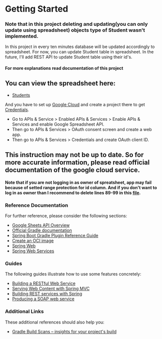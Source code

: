 # Getting Started

### Note that in this project deleting and updating(you can only update using spreadsheet) objects type of Student wasn't implemented.

In this project in every ten minutes database will be updated accordingly to spreadsheet.
For now, you can update Student table in spreadsheet. In the future, I'll add REST API to update Student table using
their id's.

#### For more explanations read documentation of this project

## You can view the spreadsheet here:

* [Students](https://docs.google.com/spreadsheets/d/12BLCE2P3WZHsY5XpbsxFhPxZD4J2ZAPRKnRJhVfJod8/edit#gid=0)

And you have to set up [Google Cloud](https://console.cloud.google.com/) and create a project there to
get [Credentials](src/main/resources/sheet_credentials.json).

* Go to APIs & Service > Enabled APIs & Services > Enable APIs & Services and enable Google Spreadsheet API.
* Then go to APIs & Services > OAuth consent screen and create a web app.
* Then go to APIs & Services > Credentials and create OAuth client ID.

## This instruction may not be up to date. So for more accurate information, please read official documentation of the google cloud service.
#### Note that if you are not logging in as owner of spreatsheet, app may fail because of setted range protection for id column. And if you don't want to log in as owner than I recommend to delete lines 89-99 in this [file](src/main/java/uz/pdp/googleapitest/service/StudentSheetServiceImpl.java).

### Reference Documentation

For further reference, please consider the following sections:

* [Google Sheets API Overview](https://developers.google.com/sheets/api/guides/concepts)
* [Official Gradle documentation](https://docs.gradle.org)
* [Spring Boot Gradle Plugin Reference Guide](https://docs.spring.io/spring-boot/docs/3.2.0-SNAPSHOT/gradle-plugin/reference/html/)
* [Create an OCI image](https://docs.spring.io/spring-boot/docs/3.2.0-SNAPSHOT/gradle-plugin/reference/html/#build-image)
* [Spring Web](https://docs.spring.io/spring-boot/docs/3.2.0-SNAPSHOT/reference/htmlsingle/index.html#web)
* [Spring Web Services](https://docs.spring.io/spring-boot/docs/3.2.0-SNAPSHOT/reference/htmlsingle/index.html#io.webservices)

### Guides

The following guides illustrate how to use some features concretely:

* [Building a RESTful Web Service](https://spring.io/guides/gs/rest-service/)
* [Serving Web Content with Spring MVC](https://spring.io/guides/gs/serving-web-content/)
* [Building REST services with Spring](https://spring.io/guides/tutorials/rest/)
* [Producing a SOAP web service](https://spring.io/guides/gs/producing-web-service/)

### Additional Links

These additional references should also help you:

* [Gradle Build Scans – insights for your project's build](https://scans.gradle.com#gradle)
